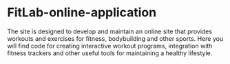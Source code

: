 # FitLab-online-application
The site is designed to develop and maintain an online site that provides workouts and exercises for fitness, bodybuilding and other sports. Here you will find code for creating interactive workout programs, integration with fitness trackers and other useful tools for maintaining a healthy lifestyle.

